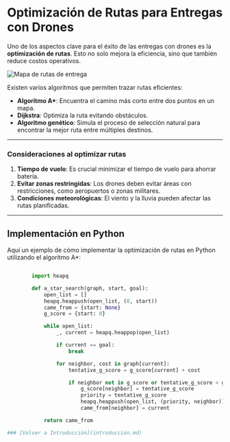 # Optimización de Rutas para Entregas con Drones

Uno de los aspectos clave para el éxito de las entregas con drones es la **optimización de rutas**. Esto no solo mejora la eficiencia, sino que también reduce costos operativos.

![Mapa de rutas de entrega](https://ars.els-cdn.com/content/image/1-s2.0-S0959652623009162-ga1.jpg)

Existen varios algoritmos que permiten trazar rutas eficientes:

- **Algoritmo A\***: Encuentra el camino más corto entre dos puntos en un mapa.
- **Dijkstra**: Optimiza la ruta evitando obstáculos.
- **Algoritmo genético**: Simula el proceso de selección natural para encontrar la mejor ruta entre múltiples destinos.

---

### Consideraciones al optimizar rutas

1. **Tiempo de vuelo**: Es crucial minimizar el tiempo de vuelo para ahorrar batería.
2. **Evitar zonas restringidas**: Los drones deben evitar áreas con restricciones, como aeropuertos o zonas militares.
3. **Condiciones meteorológicas**: El viento y la lluvia pueden afectar las rutas planificadas.

---

## Implementación en Python

Aquí un ejemplo de cómo implementar la optimización de rutas en Python utilizando el algoritmo A\*:

```python

        import heapq

        def a_star_search(graph, start, goal):
            open_list = []
            heapq.heappush(open_list, (0, start))
            came_from = {start: None}
            g_score = {start: 0}

            while open_list:
                _, current = heapq.heappop(open_list)

                if current == goal:
                    break

                for neighbor, cost in graph[current]:
                    tentative_g_score = g_score[current] + cost

                    if neighbor not in g_score or tentative_g_score < g_score[neighbor]:
                        g_score[neighbor] = tentative_g_score
                        priority = tentative_g_score
                        heapq.heappush(open_list, (priority, neighbor))
                        came_from[neighbor] = current

            return came_from

### [Volver a Introducción](introduccion.md)
